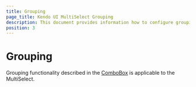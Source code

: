 ```yaml
---
title: Grouping
page_title: Kendo UI MultiSelect Grouping
description: This document provides information how to configure grouping in Kendo UI MultiSelect
position: 3
---
```


# Grouping

Grouping functionality described in the [ComboBox](/web/combobox/grouping) is applicable to the MultiSelect.
